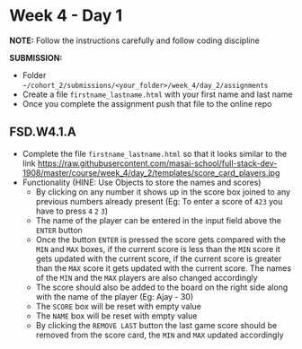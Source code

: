 # Week 4 - Day 1

**NOTE:** Follow the instructions carefully and follow coding discipline

**SUBMISSION:**

- Folder `~/cohort_2/submissions/<your_folder>/week_4/day_2/assignments`
- Create a file `firstname_lastname.html` with your first name and last name
- Once you complete the assignment push that file to the online repo


## FSD.W4.1.A

- Complete the file `firstname_lastname.html` so that it looks similar to the link https://raw.githubusercontent.com/masai-school/full-stack-dev-1908/master/course/week_4/day_2/templates/score_card_players.jpg
- Functionality (HINE: Use Objects to store the names and scores)
  - By clicking on any number it shows up in the score box joined to any previous numbers already present (Eg: To enter a score of `423` you have to press `4` `2` `3`)
  - The name of the player can be entered in the input field above the `ENTER` button
  - Once the button `ENTER` is pressed the score gets compared with the `MIN` and `MAX` boxes, if the current score is less than the `MIN` score it gets updated with the current score, if the current score is greater than the `MAX` score it gets updated with the current score. The names of the `MIN` and the `MAX` players are also changed accordingly
  - The score should also be added to the board on the right side along with the name of the player  (Eg: Ajay - 30)
  - The `SCORE` box will be reset with empty value
  - The `NAME` box will be reset with empty value
  - By clicking the `REMOVE LAST` button the last game score should be removed from the score card, the `MIN` and `MAX` updated accordingly
